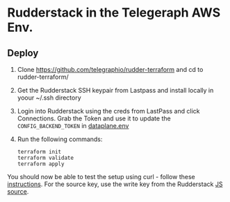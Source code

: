 # Rudderstack in the Telegeraph AWS Env.

## Deploy

1. Clone https://github.com/telegraphio/rudder-terraform and cd to rudder-terraform/
2. Get the Rudderstack SSH keypair from Lastpass and install locally in yoour ~/.ssh directory
3. Login into Rudderstack using the creds from LastPass and click Connections. Grab the Token and use it to update the `CONFIG_BACKEND_TOKEN` in [dataplane.env](./dataplane.env)
4. Run the following commands:
    
    ```
    terraform init
    terraform validate
    terraform apply
    ```

You should now be able to test the setup using curl - follow these [instructions](https://github.com/telegraphio/rudder-terraform#test-your-setup). For the source key, use the write key from the Rudderstack [JS source](https://app.rudderstack.com/sources/1zYTCGKV2PI5OfyurY4AvRfLJYs).